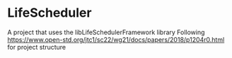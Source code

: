 # LifeScheduler
A project that uses the libLifeSchedulerFramework library
Following https://www.open-std.org/jtc1/sc22/wg21/docs/papers/2018/p1204r0.html for project structure